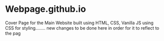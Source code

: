 # Webpage.github.io


Cover Page for the Main Website built using HTML, CSS, Vanilla JS using CSS for styling........
new changes to be done here in order for it to reflect to the pag
 
